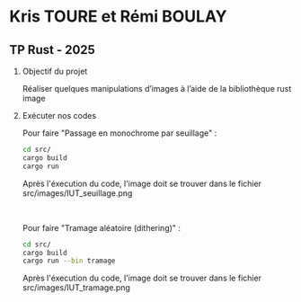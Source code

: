 # Kris TOURE et Rémi BOULAY
## TP Rust - 2025

1. Objectif du projet

    Réaliser quelques manipulations d’images à l’aide de la bibliothèque rust image

2. Exécuter nos codes

    Pour faire "Passage en monochrome par seuillage" : 

    ```bash
    cd src/
    cargo build
    cargo run
    ```

    Après l'éxecution du code, l'image doit se trouver dans le fichier src/images/IUT_seuillage.png 

    <br>

    Pour faire "Tramage aléatoire (dithering)" : 

    ```bash
    cd src/
    cargo build
    cargo run --bin tramage
    ```

    Après l'éxecution du code, l'image doit se trouver dans le fichier src/images/IUT_tramage.png 

